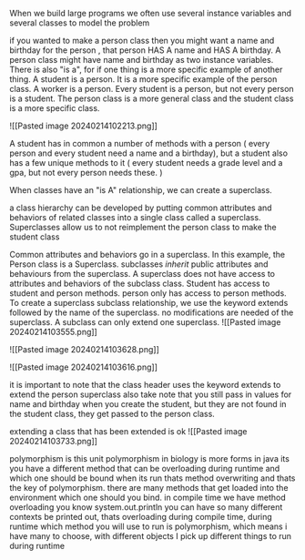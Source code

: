 When we build large programs we often use several instance variables and several classes to model the problem

if you wanted to make a person class then you might want a name and birthday for the person , that person HAS A name and HAS A birthday. A person class might have name and birthday as two instance variables.
There is also "is a", for if one thing is a more specific example of another thing. A student is a person. It is a more specific example of the person class. A worker is a person. Every student is a person, but not every person is a student. The person class is a more general class and the student class is a more specific class.

![[Pasted image 20240214102213.png]]

A student has in common a number of methods with a person ( every person and every student need a name and a birthday), but a student also has a few unique methods to it ( every student needs a grade level and a gpa, but not every person needs these. )

When classes have an "is A" relationship, we can create a superclass.

a class hierarchy can be developed by putting common attributes and behaviors of related classes into a single class called a superclass. Superclasses allow us to not reimplement the person class to make the student class 

Common attributes and behaviors go in a superclass. In this example, the Person class is a Superclass. subclasses *inherit* public attributes and behaviours from the superclass. A superclass does not have access to attributes and behaviors of the subclass class. Student has access to student and person methods. person only has access to person methods. To create a superclass subclass relationship, we use the keyword extends followed by the name of the superclass. no modifications are needed of the superclass. A subclass can only extend one superclass. 
![[Pasted image 20240214103555.png]]

![[Pasted image 20240214103628.png]]

![[Pasted image 20240214103616.png]]

it is important to note that the class header uses the keyword extends to extend the person superclass
also take note that you still pass in values for name and birthday when you create the student, but they are not found in the student class, they get passed to the person class.

extending a class that has been extended is ok 
![[Pasted image 20240214103733.png]]


polymorphism is this unit
polymorphism in biology is more forms 
in java its you have a different method that can be overloading during runtime and which one should be bound when its run thats method overwriting and thats the key of polymorphism. there are many methods that get loaded into the environment which one should you bind. in compile time we have method overloading you know system.out.println you can have so many different contexts be printed out, thats overloading during compile time, during runtime which method you will use to run is polymorphism, which means i have many to choose, with different objects I pick up different things to run during runtime 